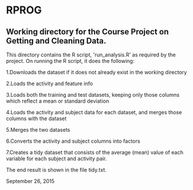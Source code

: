 #  RPROG

## Working directory for the Course Project on Getting and Cleaning Data.


This directory contains the R script, 'run_analysis.R' as required by the project. On running the R script, it does the following:


1.Downloads the dataset if it does not already exist in the working directory

2.Loads the activity and feature info

3.Loads both the training and test datasets, keeping only those columns which reflect a mean or standard deviation

4.Loads the activity and subject data for each dataset, and merges those columns with the dataset

5.Merges the two datasets

6.Converts the activity and subject columns into factors

7.Creates a tidy dataset that consists of the average (mean) value of each variable for each subject and activity pair.



The end result is shown in the file tidy.txt.




September 26, 2015
